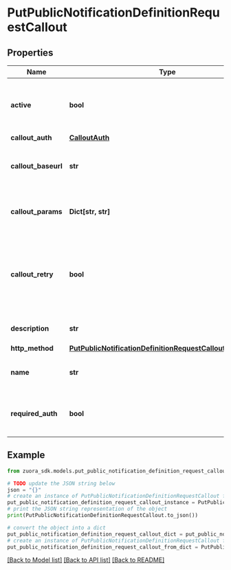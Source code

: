 # PutPublicNotificationDefinitionRequestCallout


## Properties

Name | Type | Description | Notes
------------ | ------------- | ------------- | -------------
**active** | **bool** | The status of the callout. The default value is &#x60;true&#x60;. | [optional] [default to True]
**callout_auth** | [**CalloutAuth**](CalloutAuth.md) |  | [optional] 
**callout_baseurl** | **str** | The callout URL. It must start with &#39;https://&#39; | 
**callout_params** | **Dict[str, str]** | A key-value map of merge fields of this callout.  | [optional] 
**callout_retry** | **bool** | Specified whether to retry the callout when the callout fails. The default value is &#x60;true&#x60;. | [optional] [default to True]
**description** | **str** | Description for the callout. | [optional] 
**http_method** | [**PutPublicNotificationDefinitionRequestCalloutHttpMethod**](PutPublicNotificationDefinitionRequestCalloutHttpMethod.md) |  | 
**name** | **str** | The name of the created callout. | 
**required_auth** | **bool** | Specifies whether the callout requires auth. | 

## Example

```python
from zuora_sdk.models.put_public_notification_definition_request_callout import PutPublicNotificationDefinitionRequestCallout

# TODO update the JSON string below
json = "{}"
# create an instance of PutPublicNotificationDefinitionRequestCallout from a JSON string
put_public_notification_definition_request_callout_instance = PutPublicNotificationDefinitionRequestCallout.from_json(json)
# print the JSON string representation of the object
print(PutPublicNotificationDefinitionRequestCallout.to_json())

# convert the object into a dict
put_public_notification_definition_request_callout_dict = put_public_notification_definition_request_callout_instance.to_dict()
# create an instance of PutPublicNotificationDefinitionRequestCallout from a dict
put_public_notification_definition_request_callout_from_dict = PutPublicNotificationDefinitionRequestCallout.from_dict(put_public_notification_definition_request_callout_dict)
```
[[Back to Model list]](../README.md#documentation-for-models) [[Back to API list]](../README.md#documentation-for-api-endpoints) [[Back to README]](../README.md)


